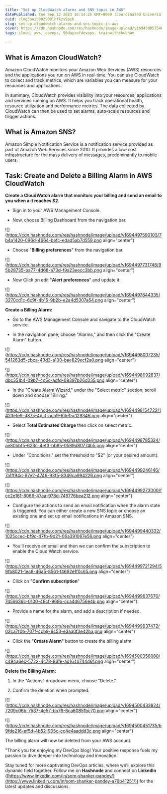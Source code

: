 ```yaml
---
title: "Set up CloudWatch alarms and SNS topic in AWS"
datePublished: Tue Sep 12 2023 10:14:25 GMT+0000 (Coordinated Universal Time)
cuid: clmg5ooib002909lhfkzv9pzb
slug: set-up-cloudwatch-alarms-and-sns-topic-in-aws
cover: https://cdn.hashnode.com/res/hashnode/image/upload/v1694500575407/3643f2f2-903b-4978-96d1-83d139838558.jpeg
tags: cloud, aws, devops, 90daysofdevops, trainwithshubham

---
```


## What is Amazon CloudWatch?

Amazon CloudWatch monitors your Amazon Web Services (AWS) resources and the applications you run on AWS in real-time. You can use CloudWatch to collect and track metrics, which are variables you can measure for your resources and applications.

In summary, CloudWatch provides visibility into your resources, applications and services running on AWS. It helps you track operational health, resource utilization and performance metrics. The data collected by CloudWatch can then be used to set alarms, auto-scale resources and trigger actions.

## What is Amazon SNS?

Amazon Simple Notification Service is a notification service provided as part of Amazon Web Services since 2010. It provides a low-cost infrastructure for the mass delivery of messages, predominantly to mobile users.

## Task: Create and Delete a Billing Alarm in AWS CloudWatch

**Create a CloudWatch alarm that monitors your billing and send an email to you when a it reaches $2.**

* Sign in to your AWS Management Console.
    
* Now, choose Billing Dashboard from the navigation bar.
    

![](https://cdn.hashnode.com/res/hashnode/image/upload/v1694497590103/7b4a1420-096d-4664-befc-edad5ab7d559.png align="center")

* Choose "**Billing preferences**" from the navigation bar.
    

![](https://cdn.hashnode.com/res/hashnode/image/upload/v1694497731748/95b28735-ba77-4d68-a73d-f9a23eecc3bb.png align="center")

* Now Click on edit "**Alert preferences**" and update it.
    

![](https://cdn.hashnode.com/res/hashnode/image/upload/v1694497844335/3270cd1c-6c9f-4b15-9b2b-e2a4d5307a54.png align="center")

**Create a Billing Alarm:**

* Go to the AWS Management Console and navigate to the CloudWatch service.
    
* In the navigation pane, choose "Alarms," and then click the "Create Alarm" button.
    

![](https://cdn.hashnode.com/res/hashnode/image/upload/v1694498007235/541263d5-cbca-43d3-a130-bae829ecf2a0.png align="center")

![](https://cdn.hashnode.com/res/hashnode/image/upload/v1694498092837/dbc351b4-09b7-4c5c-adfd-08397b26d235.png align="center")

* In the "Create Alarm Wizard," under the "Select metric" section, scroll down and choose "Billing."
    

![](https://cdn.hashnode.com/res/hashnode/image/upload/v1694498154722/1423efe9-d875-4dcf-acb9-63e15c129346.png align="center")

* Select **Total Estimated Charge** then click on select metric.
    

![](https://cdn.hashnode.com/res/hashnode/image/upload/v1694498785324/ae80bbf5-623c-4ef3-bb95-0589d80774b5.png align="center")

* Under "Conditions," set the threshold to "$2" (or your desired amount).
    

![](https://cdn.hashnode.com/res/hashnode/image/upload/v1694499246146/7a1ff94d-67e2-4746-93f5-8346ca994226.png align="center")

![](https://cdn.hashnode.com/res/hashnode/image/upload/v1694499273000/fcc2e161-8066-47aa-978d-749776bea212.png align="center")

* Configure the actions to send an email notification when the alarm state is triggered. You can either create a new SNS topic or choose an existing one and set up email notifications in Amazon SNS.
    

![](https://cdn.hashnode.com/res/hashnode/image/upload/v1694499440332/1025ccec-bf9c-47fb-9d21-06a391067e56.png align="center")

* You'll receive an email and then we can confirm the subscription to enable the Cloud Watch service.
    

![](https://cdn.hashnode.com/res/hashnode/image/upload/v1694499721294/59fb8021-1ea8-46a5-8561-f4692e1f0c65.png align="center")

* Click on "**Confirm subscription**"
    

![](https://cdn.hashnode.com/res/hashnode/image/upload/v1694499837670/7d56636c-0100-48cf-969b-cca4d6756e4b.png align="center")

* Provide a name for the alarm, and add a description if needed.
    

![](https://cdn.hashnode.com/res/hashnode/image/upload/v1694499937472/02ca7f0b-707f-4cb9-9c53-e3aa0f3e42ba.png align="center")

* Click the "**Create Alarm**" button to create the billing alarm.
    

![](https://cdn.hashnode.com/res/hashnode/image/upload/v1694500356080/c494a6ec-5722-4c78-83fe-ad1640744d6f.png align="center")

**Delete the Billing Alarm:**

1. In the "Actions" dropdown menu, choose "Delete."
    
2. Confirm the deletion when prompted.
    

![](https://cdn.hashnode.com/res/hashnode/image/upload/v1694500433924/7209c06b-7537-4e57-bb76-6ca60851bc70.png align="center")

![](https://cdn.hashnode.com/res/hashnode/image/upload/v1694500451735/b9fde216-ef5d-4b52-905c-cc4e4aaddd3c.png align="center")

The billing alarm will now be deleted from your AWS account.

"Thank you for enjoying my DevOps blog! Your positive response fuels my passion to dive deeper into technology and innovation.

Stay tuned for more captivating DevOps articles, where we'll explore this dynamic field together. Follow me on **Hashnode** and connect on **LinkedIn** ([https://www.linkedin.com/in/som-shanker-pandey/](https://www.linkedin.com/in/som-shanker-pandey-a76b41251/)) for the latest updates and discussions.